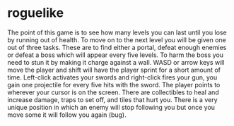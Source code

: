 # roguelike
The point of this game is to see how many levels you can last until you lose by running out of health. To move on to the next level you will be given one out of three tasks. These are to find either a portal, defeat enough enemies or defeat a boss which will appear every five levels. To harm the boss you need to stun it by making it charge against a wall. WASD or arrow keys will move the player and shift will have the player sprint for a short amount of time. Left-click activates your swords and right-click fires your gun, you gain one projectile for every five hits with the sword. The player points to wherever your cursor is on the screen. There are collectibles to heal and increase damage, traps to set off, and tiles that hurt you. There is a very unique position in which an enemy will stop following you but once you move some it will follow you again (bug).
